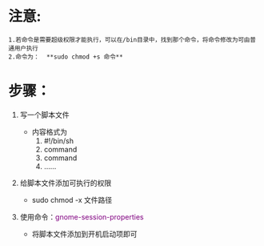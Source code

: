 # 注意:
	1.若命令是需要超级权限才能执行，可以在/bin目录中，找到那个命令，将命令修改为可由普通用户执行
	2.命令为：  **sudo chmod +s 命令**

# 步骤：
1. 写一个脚本文件
	- 内容格式为
		1. #!/bin/sh
		2. command
		3. command
		4. ……

2. 给脚本文件添加可执行的权限
	- sudo chmod -x 文件路径

3. 使用命令：<font color=purple>gnome-session-properties</font>  
	- 将脚本文件添加到开机启动项即可
